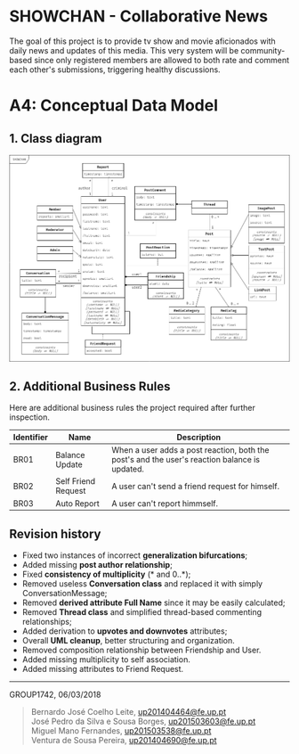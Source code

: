 # SHOWCHAN - Collaborative News
The goal of this project is to provide tv show and movie aficionados with daily news and updates of this media. This very system will be community-based since only registered members are allowed to both rate and comment each other's submissions, triggering healthy discussions.

# A4: Conceptual Data Model

## 1. Class diagram
<img src="showchan-uml.png" />
 
## 2. Additional Business Rules
Here are additional business rules the project required after further inspection.  

| Identifier | Name | Description |
| ---------- | ---- | ----------- |
| BR01 | Balance Update | When a user adds a post reaction, both the post's and the user's reaction balance is updated. |
| BR02 | Self Friend Request | A user can't send a friend request for himself. |
| BR03 | Auto Report | A user can't report himmself. |
 
## Revision history
* Fixed two instances of incorrect **generalization bifurcations**;
* Added missing **post author relationship**;
* Fixed **consistency of multiplicity** (* and 0..\*);
* Removed useless **Conversation class** and replaced it with simply ConversationMessage;
* Removed **derived attribute Full Name** since it may be easily calculated;
* Removed **Thread class** and simplified thread-based commenting relationships;
* Added derivation to **upvotes and downvotes** attributes;
* Overall **UML cleanup**, better structuring and organization.
* Removed composition relationship between Friendship and User.
* Added missing multiplicity to self association.
* Added missing attributes to Friend Request.


 
***
 
GROUP1742, 06/03/2018
 
> Bernardo José Coelho Leite, up201404464@fe.up.pt  
> José Pedro da Silva e Sousa Borges, up201503603@fe.up.pt  
> Miguel Mano Fernandes, up201503538@fe.up.pt  
> Ventura de Sousa Pereira, up201404690@fe.up.pt  
